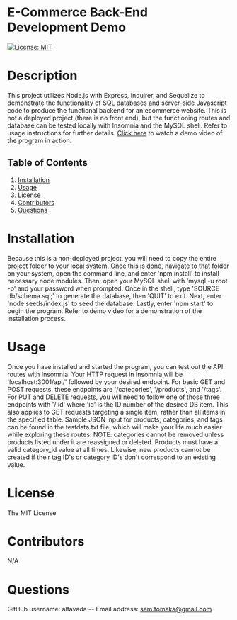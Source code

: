 # E-Commerce Back-End Development Demo
[![License: MIT](https://img.shields.io/badge/License-MIT-yellow.svg)](https://opensource.org/licenses/MIT)
# Description
This project utilizes Node.js with Express, Inquirer, and Sequelize to demonstrate the functionality of SQL databases and server-side Javascript code to produce the functional backend for an ecommerce website. This is not a deployed project (there is no front end), but the functioning routes and database can be tested locally with Insomnia and the MySQL shell. Refer to usage instructions for further details. [Click here](https://drive.google.com/file/d/1vKhcqEAna1Af_0uleq6mi2os9e8P2h28/view) to watch a demo video of the program in action.
## Table of Contents
1. [Installation](#installation)
2. [Usage](#usage)
3. [License](#license)
4. [Contributors](#contributors)
5. [Questions](#questions)
# Installation
Because this is a non-deployed project, you will need to copy the entire project folder to your local system. Once this is done, navigate to that folder on your system, open the command line, and enter 'npm install' to install necessary node modules. Then, open your MySQL shell with 'mysql -u root -p' and your password when prompted. Once in the shell, type 'SOURCE db/schema.sql;' to generate the database, then 'QUIT' to exit. Next, enter 'node seeds/index.js' to seed the database. Lastly, enter 'npm start' to begin the program. Refer to demo video for a demonstration of the installation process.
# Usage
Once you have installed and started the program, you can test out the API routes with Insomnia. Your HTTP request in Insomnia will be 'localhost:3001/api/' followed by your desired endpoint. For basic GET and POST requests, these endpoints are '/categories', '/products', and '/tags'. For PUT and DELETE requests, you will need to follow one of those three endpoints with '/:id' where 'id' is the ID number of the desired DB item. This also applies to GET requests targeting a single item, rather than all items in the specified table. Sample JSON input for products, categories, and tags can be found in the testdata.txt file, which will make your life much easier while exploring these routes. NOTE: categories cannot be removed unless products listed under it are reassigned or deleted. Products must have a valid category_id value at all times. Likewise, new products cannot be created if their tag ID's or category ID's don't correspond to an existing value.
# License
The MIT License
# Contributors
N/A
# Questions
GitHub username: altavada -- Email address: sam.tomaka@gmail.com